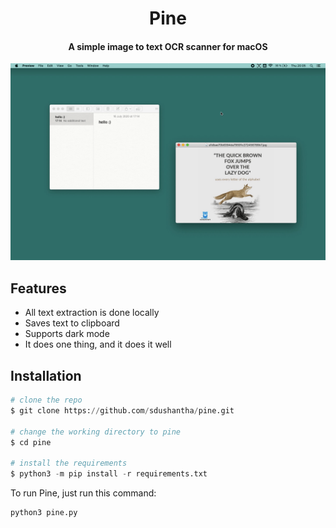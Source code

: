<h1 align="center">
  Pine
</h1>
<h4 align="center">A simple image to text OCR scanner for macOS</h4>
<p align="center">
  <img src="demo.gif">
</p>


## Features
- All text extraction is done locally
- Saves text to clipboard
- Supports dark mode
- It does one thing, and it does it well

## Installation
```python
# clone the repo
$ git clone https://github.com/sdushantha/pine.git

# change the working directory to pine
$ cd pine

# install the requirements
$ python3 -m pip install -r requirements.txt
```

To run Pine, just run this command:
```bash
python3 pine.py
```
